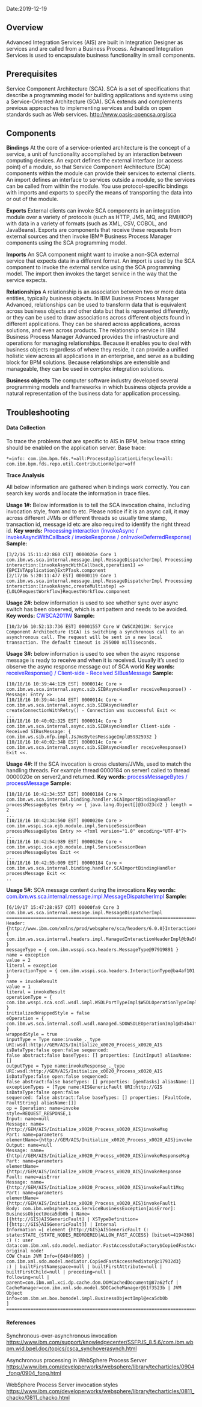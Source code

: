 Date:2019-12-19

## Overview

Advanced Integration Services (AIS) are built in Integration Designer as services and are called from a Business Process. Advanced Integration Services is used to encapsulate business functionality in small components.

## Prerequisites

Service Component Architecture (SCA).
SCA is a set of specifications that describe a programming model for building applications and systems using a Service-Oriented Architecture (SOA). SCA extends and complements previous approaches to implementing services and builds on open standards such as Web services.
http://www.oasis-opencsa.org/sca

## Components

**Bindings**
At the core of a service-oriented architecture is the concept of a service, a unit of functionality accomplished by an interaction between computing devices. An export defines the external interface (or access point) of a module, so that Service Component Architecture (SCA) components within the module can provide their services to external clients. An import defines an interface to services outside a module, so the services can be called from within the module. You use protocol-specific bindings with imports and exports to specify the means of transporting the data into or out of the module.

**Exports**
External clients can invoke SCA components in an integration module over a variety of protocols (such as HTTP, JMS, MQ, and RMI/IIOP) with data in a variety of formats (such as XML, CSV, COBOL, and JavaBeans). Exports are components that receive these requests from external sources and then invoke IBM® Business Process Manager components using the SCA programming model.

**Imports**
An SCA component might want to invoke a non-SCA external service that expects data in a different format. An import is used by the SCA component to invoke the external service using the SCA programming model. The import then invokes the target service in the way that the service expects.

**Relationships**
A relationship is an association between two or more data entities, typically business objects. In IBM Business Process Manager Advanced, relationships can be used to transform data that is equivalent across business objects and other data but that is represented differently, or they can be used to draw associations across different objects found in different applications. They can be shared across applications, across solutions, and even across products.
The relationship service in IBM Business Process Manager Advanced provides the infrastructure and operations for managing relationships. Because it enables you to deal with business objects regardless of where they reside, it can provide a unified holistic view across all applications in an enterprise, and serve as a building block for BPM solutions. Because relationships are extensible and manageable, they can be used in complex integration solutions.

**Business objects**
The computer software industry developed several programming models and frameworks in which business objects provide a natural representation of the business data for application processing.

## Troubleshooting

#### Data Collection

To trace the problems that are specific to AIS in BPM, below trace string should be enabled on the application server. Base trace:
```
*=info: com.ibm.bpm.fds.*=all:ProcessApplicationLifecycle=all: com.ibm.bpm.fds.repo.util.ContributionHelper=off
```
**Trace Analysis**

All below information are gathered when bindings work correctly. You can search key words and locate the information in trace files.

**Usage 1#:** Below information is to tell the SCA invocation chains, including invocation style, from and to etc. Please notice if it is an async call, it may across different JVMs or
different threads so usually time stamp, transaction id, message id etc are also required
to identify the right thread id.
**Key words:** <font color="blue">Processing interaction (invokeAsync / invokeAsyncWithCallback / invokeResponse / onInvokeDeferredResponse)</font>
**Sample:**
```
[3/2/16 15:11:42:860 CST] 0000026e Core 1 com.ibm.ws.sca.internal.message.impl.MessageDispatcherImpl Processing interaction:[invokeAsyncWithCallback,operation1] => {BPCIVTApplication}ExtPTask.component
[2/17/16 5:20:11:477 EST] 00000119 Core 1 com.ibm.ws.sca.internal.message.impl.MessageDispatcherImpl Processing interaction:[invokeAsync,createMultistep] => {LOLORequestWorkflow}RequestWorkflow.component
```

**Usage 2#:** below information is used to see whether sync over async switch has been observed, which is antipattern and needs to be avoided.
**Key words:** <font color="blue">CWSCA2011W</font>
**Sample:**
```
[10/3/16 10:52:13:736 EST] 00001557 Core W CWSCA2011W: Service Component Architecture (SCA) is switching a synchronous call to an asynchronous call. The request will be sent in a new local transaction. The default timeout is 295000 milliseconds.  
```

**Usage 3#:** below information is used to see when the async response message is ready to receive and when it is received. Usually it’s used to observe the async response message out of SCA world
**Key words:** <font color="blue">receiveResponse() / Client-side - Received SIBusMessage</font>
**Sample:**
```
[10/18/16 10:39:44:129 EST] 0000014c Core > com.ibm.ws.sca.internal.async.sib.SIBAsyncHandler receiveResponse() - Message: Entry >>
[10/18/16 10:39:44:144 EST] 0000014c Core < com.ibm.ws.sca.internal.async.sib.SIBAsyncHandler createConnectionWithRetry() - Connection was successful Exit <<
...
[10/18/16 10:40:02:325 EST] 0000014c Core 3 com.ibm.ws.sca.internal.async.sib.SIBAsyncHandler Client-side - Received SIBusMessage: { com.ibm.ws.sib.mfp.impl.JsJmsBytesMessageImpl@59325932 }
[10/18/16 10:40:02:348 EST] 0000014c Core < com.ibm.ws.sca.internal.async.sib.SIBAsyncHandler receiveResponse() Exit <<. 
```

**Usage 4#:** If the SCA invocation is cross clusters/JVMs, used to match the handling threads. For example thread 0000184 on server1 called to thread 0000020e on server2,and returned.
**Key words:** <font color="blue">processMessageBytes / processMessage</font>
**Sample:**
```
[10/18/16 10:42:34:557 EST] 00000184 Core > com.ibm.ws.sca.internal.binding.handler.SCAImportBindingHandler processMessageBytes Entry >> { java.lang.Object[]@3cd23cd2 } length = 2
...
[10/18/16 10:42:34:560 EST] 0000020e Core > com.ibm.wsspi.sca.ejb.module.impl.ServiceSessionBean processMessageBytes Entry >> <?xml version="1.0" encoding="UTF-8"?>
...
[10/18/16 10:42:54:989 EST] 0000020e Core < com.ibm.wsspi.sca.ejb.module.impl.ServiceSessionBean processMessageBytes Exit <<
...
[10/18/16 10:42:55:009 EST] 00000184 Core < com.ibm.ws.sca.internal.binding.handler.SCAImportBindingHandler processMessage Exit <<
.. 
```

**Usage 5#:** SCA message content during the invocations
**Key words:** <font color="blue">com.ibm.ws.sca.internal.message.impl.MessageDispatcherImpl</font>
**Sample:**
```
[6/19/17 15:47:28:957 CDT] 00000fa9 Core 3
com.ibm.ws.sca.internal.message.impl.MessageDispatcherImpl
==============================================================================================
Header: {http://www.ibm.com/xmlns/prod/websphere/sca/headers/6.0.0}InteractionHeader {
com.ibm.ws.sca.internal.headers.impl.ManagedInteractionHeaderImpl@b9a56233 }
messageType = { com.ibm.wsspi.sca.headers.MessageType@97919891 }
name = exception
value = 2
literal = exception
interactionType = { com.ibm.wsspi.sca.headers.InteractionType@ba4af101 }
name = invokeResult
value = 1
literal = invokeResult
operationType = {
com.ibm.wsspi.sca.scdl.wsdl.impl.WSDLPortTypeImpl$WSDLOperationTypeImpl@7bdd9283 }
initializedWrappedStyle = false
eOperation = { com.ibm.ws.sca.internal.scdl.wsdl.managed.SDOWSDLEOperationImpl@d54b47f8 }
wrappedStyle = true
inputType = Type name:invoke_._type
URI:wsdl:http://GEM/AIS/Initialize_x0020_Process_x0020_AIS isDataType:false open:false sequenced:
false abstract:false baseTypes: [] properties: [initInput] aliasName:[]
outputType = Type name:invokeResponse_._type
URI:wsdl:http://GEM/AIS/Initialize_x0020_Process_x0020_AIS isDataType:false open:false sequenced:
false abstract:false baseTypes: [] properties: [gemTasks] aliasName:[]
exceptionTypes = [Type name:AISGenericFault URI:http://GIS isDataType:false open:false
sequenced: false abstract:false baseTypes: [] properties: [FaultCode, FaultString] aliasName:[]]
op = Operation: name=invoke
style=REQUEST_RESPONSE,1
Input: name=null
Message: name={http://GEM/AIS/Initialize_x0020_Process_x0020_AIS}invokeMsg
Part: name=parameters
elementName={http://GEM/AIS/Initialize_x0020_Process_x0020_AIS}invoke
Output: name=null
Message: name={http://GEM/AIS/Initialize_x0020_Process_x0020_AIS}invokeResponseMsg
Part: name=parameters
elementName={http://GEM/AIS/Initialize_x0020_Process_x0020_AIS}invokeResponse
Fault: name=aisError
Message: name={http://GEM/AIS/Initialize_x0020_Process_x0020_AIS}invokeFault1Msg
Part: name=parameters
elementName={http://GEM/AIS/Initialize_x0020_Process_x0020_AIS}invokeFault1
Body: com.ibm.websphere.sca.ServiceBusinessException[aisError]: BusinessObject@eca5db0b | Name=
[{http://GIS}AISGenericFault] | XSTypeDefinition= [{http://GIS}AISGenericFault]] | Internal
Information =[ element {http://GIS}AISGenericFault (:
state:STATE_{STATE_NODES_REORDERED|ALLOW_FAST_ACCESS} [bitset=4194368] :) (: user
data:com.ibm.xml.sdo.model.mediator.FastAccessDataFactory$CopiedFastAccessData{Has original node!
COW Chain JVM Info={6484f805} | com.ibm.xml.sdo.model.mediator.CopiedFastAccessMediator@c17932d3}
:) | builtFirstNamespace=null | builtFirstAttribute=null | builtFirstChild=null | preceding=null |
following=null | parent=com.ibm.xml.xci.dp.cache.dom.DOMCachedDocument@87a62fcf |
CacheManager=com.ibm.xml.sdo.model.SDOCacheManager@51f3523b | JVM Object
info=com.ibm.ws.box.bomodel.impl.BusinessObjectImpl@eca5db0b
]
==============================================================================================. 
```

#### References

Synchronous-over-asynchronous invocation https://www.ibm.com/support/knowledgecenter/SSFPJS_8.5.6/com.ibm.wbpm.wid.bpel.doc/topics/csca_synchoverasynch.html

Asynchronous processing in WebSphere Process Server https://www.ibm.com/developerworks/websphere/library/techarticles/0904_fong/0904_fong.html

WebSphere Process Server invocation styles
https://www.ibm.com/developerworks/websphere/library/techarticles/0811_chacko/0811_chacko.html

